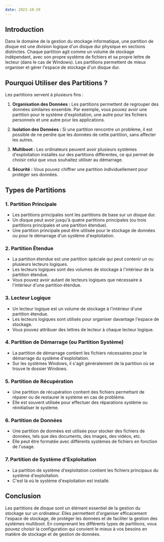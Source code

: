 ```yaml
---
date: 2023-10-29
---
```


## Introduction
Dans le domaine de la gestion du stockage informatique, une partition de disque est une division logique d'un disque dur physique en sections distinctes. Chaque partition agit comme un volume de stockage indépendant, avec son propre système de fichiers et sa propre lettre de lecteur (dans le cas de Windows). Les partitions permettent de mieux organiser et gérer l'espace de stockage d'un disque dur.

## Pourquoi Utiliser des Partitions ?
Les partitions servent à plusieurs fins :

1. **Organisation des Données :** Les partitions permettent de regrouper des données similaires ensemble. Par exemple, vous pouvez avoir une partition pour le système d'exploitation, une autre pour les fichiers personnels et une autre pour les applications.

2. **Isolation des Données :** Si une partition rencontre un problème, il est possible de ne perdre que les données de cette partition, sans affecter les autres.

3. **Multiboot :** Les ordinateurs peuvent avoir plusieurs systèmes d'exploitation installés sur des partitions différentes, ce qui permet de choisir celui que vous souhaitez utiliser au démarrage.

4. **Sécurité :** Vous pouvez chiffrer une partition individuellement pour protéger ses données.

## Types de Partitions

### 1. Partition Principale
- Les partitions principales sont les partitions de base sur un disque dur.
- Un disque peut avoir jusqu'à quatre partitions principales (ou trois partitions principales et une partition étendue).
- Une partition principale peut être utilisée pour le stockage de données ou pour le démarrage d'un système d'exploitation.

### 2. Partition Étendue
- La partition étendue est une partition spéciale qui peut contenir un ou plusieurs lecteurs logiques.
- Les lecteurs logiques sont des volumes de stockage à l'intérieur de la partition étendue.
- Vous pouvez avoir autant de lecteurs logiques que nécessaire à l'intérieur d'une partition étendue.

### 3. Lecteur Logique
- Un lecteur logique est un volume de stockage à l'intérieur d'une partition étendue.
- Les lecteurs logiques sont utilisés pour organiser davantage l'espace de stockage.
- Vous pouvez attribuer des lettres de lecteur à chaque lecteur logique.

### 4. Partition de Démarrage (ou Partition Système)
- La partition de démarrage contient les fichiers nécessaires pour le démarrage du système d'exploitation.
- Sur les systèmes Windows, il s'agit généralement de la partition où se trouve le dossier Windows.

### 5. Partition de Récupération
- Une partition de récupération contient des fichiers permettant de réparer ou de restaurer le système en cas de problème.
- Elle est souvent utilisée pour effectuer des réparations système ou réinitialiser le système.

### 6. Partition de Données
- Une partition de données est utilisée pour stocker des fichiers de données, tels que des documents, des images, des vidéos, etc.
- Elle peut être formatée avec différents systèmes de fichiers en fonction de l'usage.

### 7. Partition de Système d'Exploitation
- La partition de système d'exploitation contient les fichiers principaux du système d'exploitation.
- C'est là où le système d'exploitation est installé.

## Conclusion
Les partitions de disque sont un élément essentiel de la gestion du stockage sur un ordinateur. Elles permettent d'organiser efficacement l'espace de stockage, de protéger les données et de faciliter la gestion des systèmes multiboot. En comprenant les différents types de partitions, vous pouvez choisir la configuration qui convient le mieux à vos besoins en matière de stockage et de gestion de données.